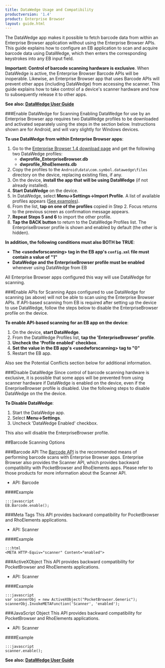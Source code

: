 ```yaml
---
title: DataWedge Usage and Compatibility
productversion: '1.4'
product: Enterprise Browser
layout: guide.html
---
```


The DataWedge app makes it possible to fetch barcode data from within an Enterprise Browser application without using the Enterprise Browser APIs. This guide explains how to configure an EB application to scan and acquire barcode data using DataWedge, which then enters the corresponding keystrokes into any EB input field. 

**Important: Control of barcode scanning hardware is exclusive**. When DataWedge is active, the Enterprise Browser Barcode APIs will be inoperable. Likewise, an Enterprise Browser app that uses Barcode APIs will prevent other apps (including DataWedge) from accessing the scanner. This guide explains how to take control of a device's scanner hardware and how to subsequently release it to other apps. 

**See also: [DataWedge User Guide](http://techdocs.zebra.com/datawedge/5-0/guide/about/)** 

###Enable DataWedge for Scanning
Enabling DataWedge for use by an Enterprise Browser app requires two DataWedge profiles to be downloaded and activated separately using the steps in the section below. Instructions shown are for Android, and will vary slightly for Windows devices. 

**To use DataWedge from within Enterprise Browser apps**: 

1. Go to the [Enterprise Browser 1.4 download page](https://portal.motorolasolutions.com/Support/US-EN/Resolution?solutionId=101080&redirectForm=search&searchQuery=%3FsearchType%3Dsimple%26searchTerm%3Denterprise%20browser%201.4) and get the following two DataWedge profiles: 
	* **dwprofile_EnterpriseBrowser.db**
	* **dwprofile_RhoElements.db**
2. Copy the profiles to the `Android\data\com.symbol.datawedge\files` directory on the device, replacing existing files, if any. 
3. On the device, **install the app that will be using DataWedge** (if not already installed). 
4. **Start DataWedge** on the device. 
5. In DataWedge, select **Menu->Settings->Import Profile**. A list of available profiles appears ([See examples](http://techdocs.zebra.com/datawedge/5-0/guide/advanced#importaprofile)).
6. From the list, **tap on one of the profiles** copied in Step 2. Focus returns to the previous screen as confirmation message appears. 
7. **Repeat Steps 5 and 6** to import the other profile. 
8. **Tap the BACK button** to return to the DataWedge Profiles list. The EnterpriseBrowser profile is shown and enabled by default (the other is hidden). 

**In addition, the following conditions must also BOTH be TRUE**:

* **The &lt;usedwforscanning&gt; tag in the EB app's `config.xml` file must contain a value of "1"**
* **DataWedge and the EnterpriseBrowser profile must be enabled** whenever using DataWedge from EB

All Enterprise Browser apps configured this way will use DataWedge for scanning. 

###Enable APIs for Scanning
Apps configured to use DataWedge for scanning (as above) will not be able to scan using the Enterprise Browser APIs. If API-based scanning from EB is required after setting up the device to use DataWedge, follow the steps below to disable the EnterpriseBrowser profile on the device. 

**To enable API-based scanning for an EB app on the device**: 

1. On the device, **start DataWedge**. 
2. From the DataWedge Profiles list, **tap the 'EnterpriseBrowser' profile**. 
3. **Uncheck the 'Profile enabled' checkbox**.   
4. **Set the value in the EB app's &lt;usedwforscanning&gt; tag to "0"**
5. Restart the EB app. 

Also see the Potential Conflicts section below for additional information. 

###Disable DataWedge
Since control of barcode scanning hardware is exclusive, it is possible that some apps will be prevented from using scanner hardware if DataWedge is enabled on the device, even if the EnerpriseBrowser profile is disabled. Use the following steps to disable DataWedge on the the device. 

**To Disable DataWedge**:

1. Start the DataWedge app.
2. Select **Menu->Settings**.
3. Uncheck 'DataWedge Enabled' checkbox.

This also will disable the EnterpriseBrowser profile. 

<!--
###Potential Conflicts
There are two scenarios that could disable scanning with the DataWedge application when Enterprise Browser is running. **This applies to Zebra Android devices only**. They are explained as follows:

1. DataWedge contains a hidden RhoElements profile associated with Enterprise Browser that disables scanner input on some newer Android devices. As a result, the scanner remains disabled when Enterprise Browser comes into the foreground.
2. While initializing Enterprise Browser, a newly created EMDK Barcode Manager instance sends a message that disables DataWedge scanner input.

The following settings correct both of these issues, and will prevent these known scenarios from disabling DataWedge scanning when Enterprise Browser is present on the device. 

####Setting 1: DataWedge Profile

1. **Export the DataWedge Profile0** from the device **(DW Profiles->Settings->Export Profile)**.
2. Move the exported (.db) file to a PC and open in an editor.
3. Make the RhoElements profile visible and **remove the Enterprise Browser association** from Associated/apps section.
4. **Save and move the new profile** to the device. 
5. In DataWedge, **import the new DataWedge profile (DW Profiles->Settings->Import)**.
5. In DataWedge, **create a new Enterprise Browser profile**.
6. **Enable Barcode Input and Keystroke Output** in the new profile.

> **NOTE**: When the profiles above are enabled in DataWedge, Enterprise Browser Barcode 4.x and Scanner 2.x APIs will not function because the scanning hardware will be exclusively controlled by DataWedge. To return scanner control to EB APIs, disable the DataWedge and Enterprise Browser profiles in the DataWedge app, set the usedwforscanning tag value to 0 (see below) and restart the EB app. 

####Setting 2: DataWedge Tag
Enterprise Browser 1.4 and higher addresses the EMDK issue with a new tag in the `Config.xml` file called `usedwforscanning`. **A tag value of 1 forces scanning through DataWedge**; a value of 0 (the default) will disable DataWedge scanning and revert to Enterprise Browser APIs on devices with EMDK installed. For more information, please refer to the [DataWedge tag section](../guide/configreference?usedwforscanning) of the Config.xml Reference. 

**Note**: An Enterprise Browser app that uses Barcode APIs will prevent DataWedge and other apps from accessing the scanner. To release scanner control, simply quit the EB app.
-->

##Barcode Scanning Options

###Barcode API
The [Barcode API](../api/barcode) is the recommended means of performing barcode scans with Enterprise Browser apps. Enterprise Browser also provides the Scanner API, which provides backward compatibility with PocketBrowser and RhoElements apps. Please refer to those products for more information about the Scanner API. 

* API: Barcode

####Example 

    :::javascript
    EB.Barcode.enable();

###Meta Tags
This API provides backward compatibility for PocketBrowser and RhoElements applications.

* API: Scanner

####Example 

    :::html
    <META HTTP-Equiv="scanner" Content="enabled">

###ActiveXObject
This API provides backward compatibility for PocketBrowser and RhoElements applications.

* API: Scanner

####Example 

    :::javascript
    var scannerObj = new ActiveXObject("PocketBrowser.Generic"); 
    scannerObj.InvokeMETAFunction('Scanner', 'enabled');

###JavaScript Object
This API provides backward compatibility for PocketBrowser and RhoElements applications.

* API: Scanner

####Example 

    :::javascript
    scanner.enable();

**See also: [DataWedge User Guide](https://launchpad.motorolasolutions.com/documents/dw_user_guide.html)** 
